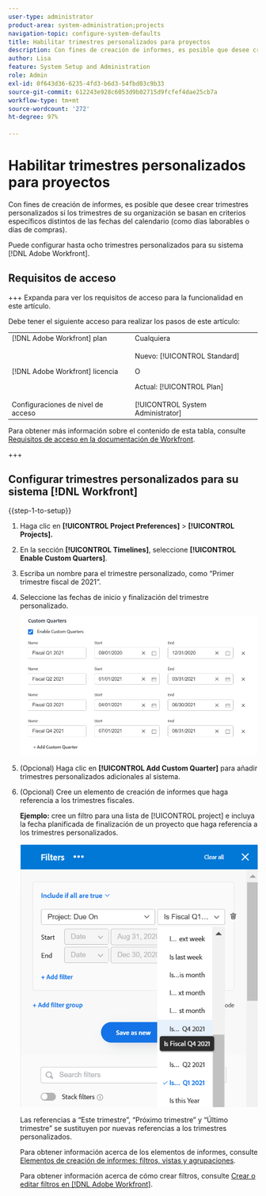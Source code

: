 ```yaml
---
user-type: administrator
product-area: system-administration;projects
navigation-topic: configure-system-defaults
title: Habilitar trimestres personalizados para proyectos
description: Con fines de creación de informes, es posible que desee crear trimestres personalizados si los trimestres de su organización se basan en criterios específicos distintos de las fechas del calendario (como días laborables o días de compras).
author: Lisa
feature: System Setup and Administration
role: Admin
exl-id: 0f643d36-6235-4fd3-b6d3-54fbd03c9b33
source-git-commit: 612243e928c6053d9b02715d9fcfef4dae25cb7a
workflow-type: tm+mt
source-wordcount: '272'
ht-degree: 97%

---
```


# Habilitar trimestres personalizados para proyectos

<!--Audited: 11/2024-->

Con fines de creación de informes, es posible que desee crear trimestres personalizados si los trimestres de su organización se basan en criterios específicos distintos de las fechas del calendario (como días laborables o días de compras).

Puede configurar hasta ocho trimestres personalizados para su sistema [!DNL Adobe Workfront].

## Requisitos de acceso

+++ Expanda para ver los requisitos de acceso para la funcionalidad en este artículo.

Debe tener el siguiente acceso para realizar los pasos de este artículo:

<table style="table-layout:auto"> 
 <col> 
 <col> 
 <tbody> 
  <tr> 
   <td role="rowheader">[!DNL Adobe Workfront] plan</td> 
   <td>Cualquiera</td> 
  </tr> 
  <tr> 
   <td role="rowheader">[!DNL Adobe Workfront] licencia</td> 
   <td><p>Nuevo: [!UICONTROL Standard]</p>
   O
   <p>Actual: [!UICONTROL Plan]</p>
   </td> 
  </tr> 
  <tr> 
   <td role="rowheader">Configuraciones de nivel de acceso</td> 
   <td>[!UICONTROL System Administrator]</td>
  </tr> 
 </tbody> 
</table>

Para obtener más información sobre el contenido de esta tabla, consulte [Requisitos de acceso en la documentación de Workfront](/help/quicksilver/administration-and-setup/add-users/access-levels-and-object-permissions/access-level-requirements-in-documentation.md).

+++

## Configurar trimestres personalizados para su sistema [!DNL Workfront]

{{step-1-to-setup}}

1. Haga clic en **[!UICONTROL Project Preferences]** > **[!UICONTROL Projects].**

1. En la sección **[!UICONTROL Timelines]**, seleccione **[!UICONTROL Enable Custom Quarters]**.

1. Escriba un nombre para el trimestre personalizado, como “Primer trimestre fiscal de 2021”.
1. Seleccione las fechas de inicio y finalización del trimestre personalizado.

   ![Trimestres personalizados](assets/custom-quarters-nwe.png)

1. (Opcional) Haga clic en **[!UICONTROL Add Custom Quarter]** para añadir trimestres personalizados adicionales al sistema.
1. (Opcional) Cree un elemento de creación de informes que haga referencia a los trimestres fiscales.

   **Ejemplo:** cree un filtro para una lista de [!UICONTROL project] e incluya la fecha planificada de finalización de un proyecto que haga referencia a los trimestres personalizados.

   ![Filtro de proyecto con trimestres personalizados](assets/example-of-project-filter-with-custom-quarters.png)

   Las referencias a “Este trimestre”, “Próximo trimestre” y “Último trimestre” se sustituyen por nuevas referencias a los trimestres personalizados.

   Para obtener información acerca de los elementos de informes, consulte [Elementos de creación de informes: filtros, vistas y agrupaciones](../../../reports-and-dashboards/reports/reporting-elements/reporting-elements-filters-views-groupings.md).

   Para obtener información acerca de cómo crear filtros, consulte [Crear o editar filtros en [!DNL Adobe Workfront]](../../../reports-and-dashboards/reports/reporting-elements/create-filters.md).
